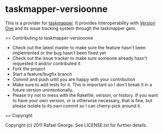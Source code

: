 # taskmapper-versioonne

This is a provider for [taskmapper](http://ticketrb.com). It provides interoperability with [Version One](http://www.versionone.com/) and
its issue tracking system through the taskmapper gem.


== Contributing to taskmapper-versioonne
 
* Check out the latest master to make sure the feature hasn't been implemented or the bug hasn't been fixed yet
* Check out the issue tracker to make sure someone already hasn't requested it and/or contributed it
* Fork the project
* Start a feature/bugfix branch
* Commit and push until you are happy with your contribution
* Make sure to add tests for it. This is important so I don't break it in a future version unintentionally.
* Please try not to mess with the Rakefile, version, or history. If you want to have your own version, or is otherwise necessary, that is fine, but please isolate to its own commit so I can cherry-pick around it.

== Copyright

Copyright (c) 2011 Rafael George. See LICENSE.txt for
further details.

